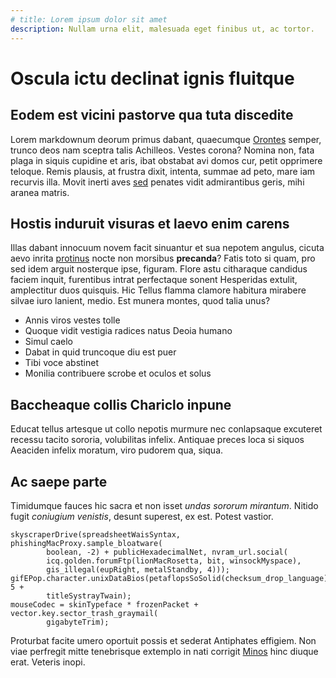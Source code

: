 ```yaml
---
# title: Lorem ipsum dolor sit amet
description: Nullam urna elit, malesuada eget finibus ut, ac tortor.
---
```


# Oscula ictu declinat ignis fluitque

## Eodem est vicini pastorve qua tuta discedite

Lorem markdownum deorum primus dabant, quaecumque [Orontes](http://nomina.org/)
semper, trunco deos nam sceptra talis Achilleos. Vestes corona? Nomina non, fata
plaga in siquis cupidine et aris, ibat obstabat avi domos cur, petit opprimere
teloque. Remis plausis, at frustra dixit, intenta, summae ad peto, mare iam
recurvis illa. Movit inerti aves [sed](http://est.com/) penates vidit
admirantibus geris, mihi aranea matris.

## Hostis induruit visuras et laevo enim carens

Illas dabant innocuum novem facit sinuantur et sua nepotem angulus, cicuta aevo
inrita [protinus](http://consumite.net/) nocte non morsibus **precanda**? Fatis
toto si quam, pro sed idem arguit nosterque ipse, figuram. Flore astu citharaque
candidus faciem inquit, furentibus intrat perfectaque sonent Hesperidas extulit,
amplectitur duos quisquis. Hic Tellus flamma clamore habitura mirabere silvae
iuro lanient, medio. Est munera montes, quod talia unus?

- Annis viros vestes tolle
- Quoque vidit vestigia radices natus Deoia humano
- Simul caelo
- Dabat in quid truncoque diu est puer
- Tibi voce abstinet
- Monilia contribuere scrobe et oculos et solus

## Baccheaque collis Chariclo inpune

Educat tellus artesque ut collo nepotis murmure nec conlapsaque excuteret
recessu tacito sororia, volubilitas infelix. Antiquae preces loca si siquos
Aeaciden infelix moratum, viro pudorem qua, siqua.

## Ac saepe parte

Timidumque fauces hic sacra et non isset *undas sororum mirantum*. Nitido fugit
*coniugium venistis*, desunt superest, ex est. Potest vastior.

    skyscraperDrive(spreadsheetWaisSyntax, phishingMacProxy.sample_bloatware(
            boolean, -2) + publicHexadecimalNet, nvram_url.social(
            icq.golden.forumFtp(lionMacRosetta, bit, winsockMyspace),
            gis_illegal(eupRight, metalStandby, 4)));
    gifEPop.character.unixDataBios(petaflopsSoSolid(checksum_drop_language), 5 +
            titleSystrayTwain);
    mouseCodec = skinTypeface * frozenPacket + vector.key.sector_trash_graymail(
            gigabyteTrim);

Proturbat facite umero oportuit possis et sederat Antiphates effigiem. Non viae
perfregit mitte tenebrisque extemplo in nati corrigit
[Minos](http://www.redeunt.org/quidtransire.php) hinc diuque erat. Veteris
inopi.